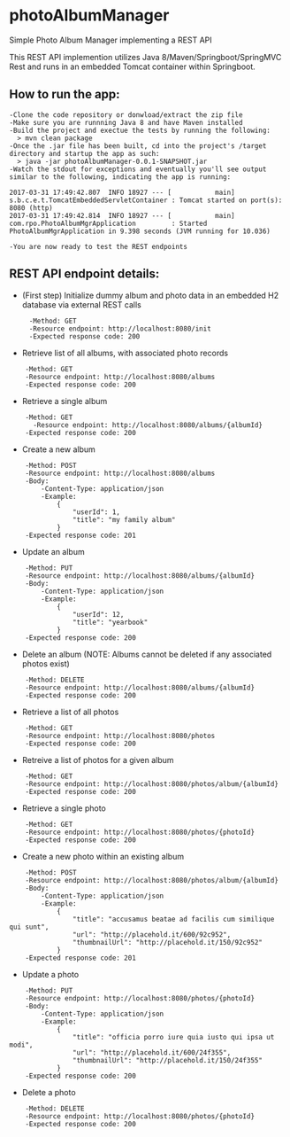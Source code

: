 # photoAlbumManager
Simple Photo Album Manager implementing a REST API

This REST API implemention utilizes Java 8/Maven/Springboot/SpringMVC Rest and runs in an embedded Tomcat container within Springboot.  

## How to run the app:
```
-Clone the code repository or donwload/extract the zip file 
-Make sure you are runnning Java 8 and have Maven installed
-Build the project and exectue the tests by running the following:
  > mvn clean package
-Once the .jar file has been built, cd into the project's /target directory and startup the app as such:
  > java -jar photoAlbumManager-0.0.1-SNAPSHOT.jar
-Watch the stdout for exceptions and eventually you'll see output similar to the following, indicating the app is running: 

2017-03-31 17:49:42.807  INFO 18927 --- [           main] s.b.c.e.t.TomcatEmbeddedServletContainer : Tomcat started on port(s): 8080 (http)
2017-03-31 17:49:42.814  INFO 18927 --- [           main] com.rpo.PhotoAlbumMgrApplication         : Started PhotoAlbumMgrApplication in 9.398 seconds (JVM running for 10.036)

-You are now ready to test the REST endpoints
```

## REST API endpoint details:

- (First step) Initialize dummy album and photo data in an embedded H2 database via external REST calls 
```
     -Method: GET
     -Resource endpoint: http://localhost:8080/init
     -Expected response code: 200
```

- Retrieve list of all albums, with associated photo records
```
    -Method: GET
    -Resource endpoint: http://localhost:8080/albums
    -Expected response code: 200
```

- Retrieve a single album
```
    -Method: GET
	  -Resource endpoint: http://localhost:8080/albums/{albumId}
    -Expected response code: 200
```

- Create a new album
```
    -Method: POST
    -Resource endpoint: http://localhost:8080/albums
    -Body: 
        -Content-Type: application/json
        -Example:
            {
                "userId": 1,
                "title": "my family album"
            }
    -Expected response code: 201
```

- Update an album
```
    -Method: PUT
    -Resource endpoint: http://localhost:8080/albums/{albumId}
    -Body: 
        -Content-Type: application/json
        -Example:
            {
                "userId": 12,
                "title": "yearbook"
            }
    -Expected response code: 200
```

- Delete an album (NOTE: Albums cannot be deleted if any associated photos exist)
```
    -Method: DELETE
    -Resource endpoint: http://localhost:8080/albums/{albumId}
    -Expected response code: 200
```

- Retrieve a list of all photos
```
    -Method: GET
    -Resource endpoint: http://localhost:8080/photos
    -Expected response code: 200
```

- Retreive a list of photos for a given album
```
    -Method: GET
    -Resource endpoint: http://localhost:8080/photos/album/{albumId}
    -Expected response code: 200
```
- Retrieve a single photo
```
    -Method: GET
    -Resource endpoint: http://localhost:8080/photos/{photoId}
    -Expected response code: 200
```

- Create a new photo within an existing album
```
    -Method: POST
    -Resource endpoint: http://localhost:8080/photos/album/{albumId}
    -Body: 
        -Content-Type: application/json
        -Example:
            {
                "title": "accusamus beatae ad facilis cum similique qui sunt",
                "url": "http://placehold.it/600/92c952",
                "thumbnailUrl": "http://placehold.it/150/92c952"
            }
    -Expected response code: 201
```

- Update a photo
```
    -Method: PUT
    -Resource endpoint: http://localhost:8080/photos/{photoId}
    -Body: 
        -Content-Type: application/json
        -Example:
            {
                "title": "officia porro iure quia iusto qui ipsa ut modi",
                "url": "http://placehold.it/600/24f355",
                "thumbnailUrl": "http://placehold.it/150/24f355"
            }
    -Expected response code: 200
```

- Delete a photo
```
    -Method: DELETE
    -Resource endpoint: http://localhost:8080/photos/{photoId}
    -Expected response code: 200
```
